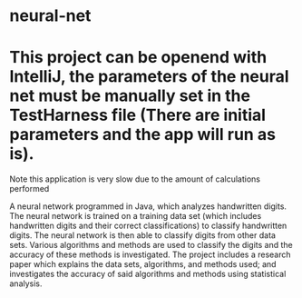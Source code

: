 # neural-net

# This project can be openend with IntelliJ, the parameters of the neural net must be manually set in the TestHarness file (There are initial parameters and the app will run as is).
Note this application is very slow due to the amount of calculations performed

A neural network programmed in Java, which analyzes handwritten digits. The neural network is trained on a training data set (which includes handwritten digits and their correct classifications) to classify handwritten digits. The neural network is then able to classify digits from other data sets. Various algorithms and methods are used to classify the digits and the accuracy of these methods is investigated. The project includes a research paper which explains the data sets, algorithms, and methods used; and investigates the accuracy of said algorithms and methods using statistical analysis.
